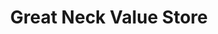 ---
title: "Great Neck Value Store"
url: /great-neck/great-neck-value-store/
shop: variety store
---